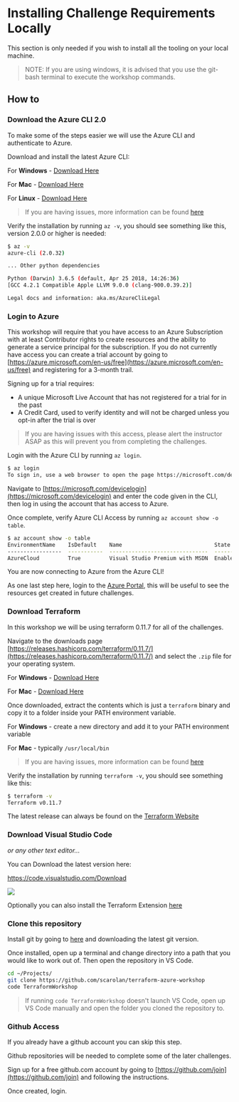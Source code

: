 # Installing Challenge Requirements Locally

This section is only needed if you wish to install all the tooling on your local machine.

> NOTE: If you are using windows, it is advised that you use the git-bash terminal to execute the workshop commands.

## How to

### Download the Azure CLI 2.0

To make some of the steps easier we will use the Azure CLI and authenticate to Azure.

Download and install the latest Azure CLI:

For **Windows** - [Download Here](https://docs.microsoft.com/en-us/cli/azure/install-azure-cli-windows?tabs=azure-cli)

For **Mac** - [Download Here](https://docs.microsoft.com/en-us/cli/azure/install-azure-cli-macos?view=azure-cli-latest)

For **Linux** - [Download Here](https://docs.microsoft.com/en-us/cli/azure/install-azure-cli-linux?pivots=apt&view=azure-cli-latest)

> If you are having issues, more information can be found [here](https://docs.microsoft.com/en-us/cli/azure/install-azure-cli?view=azure-cli-latest)

Verify the installation by running `az -v`, you should see something like this, version 2.0.0 or higher is needed:

```sh
$ az -v
azure-cli (2.0.32)

... Other python dependencies

Python (Darwin) 3.6.5 (default, Apr 25 2018, 14:26:36)
[GCC 4.2.1 Compatible Apple LLVM 9.0.0 (clang-900.0.39.2)]

Legal docs and information: aka.ms/AzureCliLegal
```

### Login to Azure

This workshop will require that you have access to an Azure Subscription with at least Contributor rights to create resources and the ability to generate a service principal for the subscription. If you do not currently have access you can create a trial account by going to [https://azure.microsoft.com/en-us/free](https://azure.microsoft.com/en-us/free) and registering for a 3-month trail.

Signing up for a trial requires:

- A unique Microsoft Live Account that has not registered for a trial for in the past
- A Credit Card, used to verify identity and will not be charged unless you opt-in after the trial is over

> If you are having issues with this access, please alert the instructor ASAP as this will prevent you from completing the challenges.

Login with the Azure CLI by running `az login`.

```sh
$ az login
To sign in, use a web browser to open the page https://microsoft.com/devicelogin and enter the code XXXXXXXX to authenticate.
```

Navigate to [https://microsoft.com/devicelogin](https://microsoft.com/devicelogin) and enter the code given in the CLI, then log in using the account that has access to Azure.

Once complete, verify Azure CLI Access by running `az account show -o table`.

```sh
$ az account show -o table
EnvironmentName    IsDefault    Name                             State    TenantId
-----------------  -----------  -------------------------------  -------  ------------------------------------
AzureCloud         True         Visual Studio Premium with MSDN  Enabled  GUID
```

You are now connecting to Azure from the Azure CLI!

As one last step here, login to the [Azure Portal](https://portal.azure.com/), this will be useful to see the resources get created in future challenges.

### Download Terraform

In this workshop we will be using terraform 0.11.7 for all of the challenges.

Navigate to the downloads page [https://releases.hashicorp.com/terraform/0.11.7/](https://releases.hashicorp.com/terraform/0.11.7/) and select the `.zip` file for your operating system.

For **Windows** - [Download Here](https://releases.hashicorp.com/terraform/0.11.7/terraform_0.11.7_windows_amd64.zip)

For **Mac** - [Download Here](https://releases.hashicorp.com/terraform/0.11.7/terraform_0.11.7_darwin_amd64.zip)

Once downloaded, extract the contents which is just a `terraform` binary and copy it to a folder inside your PATH environment variable.

For **Windows** - create a new directory and add it to your PATH environment variable

For **Mac** - typically `/usr/local/bin`

> If you are having issues, more information can be found [here](https://www.terraform.io/intro/getting-started/install.html)

Verify the installation by running `terraform -v`, you should see something like this:

```sh
$ terraform -v
Terraform v0.11.7
```

The latest release can always be found on the [Terraform Website](https://www.terraform.io/downloads.html)

### Download Visual Studio Code

*or any other text editor...*

You can Download the latest version here:

https://code.visualstudio.com/Download

![](../../img/2018-05-09-09-10-24.png)

Optionally you can also install the Terraform Extension [here](https://marketplace.visualstudio.com/items?itemName=mauve.terraform)

### Clone this repository

Install git by going to [here](https://git-scm.com/downloads) and downloading the latest git version.

Once installed, open up a terminal and change directory into a path that you would like to work out of.
Then open the repository in VS Code.

```sh
cd ~/Projects/
git clone https://github.com/scarolan/terraform-azure-workshop
code TerraformWorkshop
```

> If running `code TerraformWorkshop` doesn't launch VS Code, open up VS Code manually and open the folder you cloned the repository to.

### Github Access

If you already have a github account you can skip this step.

Github repositories will be needed to complete some of the later challenges.

Sign up for a free github.com account by going to [https://github.com/join](https://github.com/join) and following the instructions.

Once created, login.
